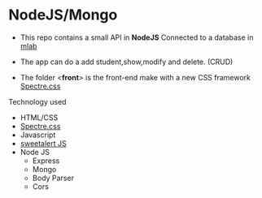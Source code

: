 # NodeJS/Mongo

* This repo contains a small API in **NodeJS** Connected to a database in [mlab](https://mlab.com/databases/becode#collections)

* The app can do a add student,show,modify and delete. (CRUD)

* The folder <**front**> is the front-end make with a new CSS framework [Spectre.css](https://picturepan2.github.io/spectre/)


Technology used
- HTML/CSS
- [Spectre.css](https://picturepan2.github.io/spectre/)
- Javascript
- [sweetalert JS](https://sweetalert.js.org)
- Node JS
    * Express
    * Mongo
    * Body Parser
    * Cors
    


